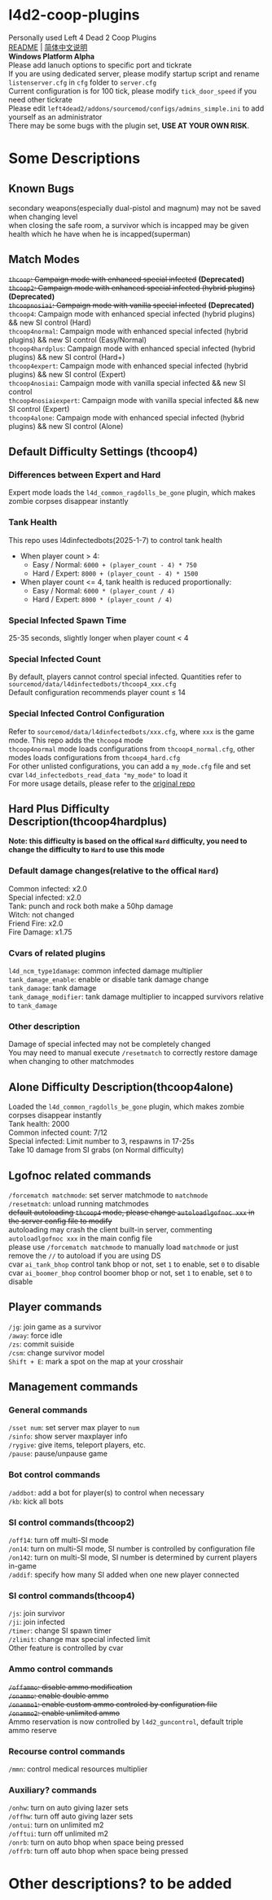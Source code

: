 # l4d2-coop-plugins
Personally used Left 4 Dead 2 Coop Plugins  
[README](README.md) | [简体中文说明](README_zh_CN.md)  
**Windows Platform Alpha**  
Please add lanuch options to specific port and tickrate  
If you are using dedicated server, please modify startup script and rename `listenserver.cfg` in `cfg` folder to `server.cfg`  
Current configuration is for 100 tick, please modify `tick_door_speed` if you need other tickrate  
Please edit `left4dead2/addons/sourcemod/configs/admins_simple.ini` to add yourself as an administrator  
There may be some bugs with the plugin set, **USE AT YOUR OWN RISK**.  

# Some Descriptions

## Known Bugs
secondary weapons(especially dual-pistol and magnum) may not be saved when changing level  
when closing the safe room, a survivor which is incapped may be given health which he have when he is incapped(superman)  

## Match Modes
~~`thcoop`: Campaign mode with enhanced special infected~~ **(Deprecated)**  
~~`thcoop2`: Campaign mode with enhanced special infected (hybrid plugins)~~ **(Deprecated)**  
~~`thcoopnosiai`: Campaign mode with vanilla special infected~~ **(Deprecated)**  
`thcoop4`: Campaign mode with enhanced special infected (hybrid plugins) && new SI control (Hard)  
`thcoop4normal`: Campaign mode with enhanced special infected (hybrid plugins) && new SI control (Easy/Normal)  
`thcoop4hardplus`: Campaign mode with enhanced special infected (hybrid plugins) && new SI control (Hard+)  
`thcoop4expert`: Campaign mode with enhanced special infected (hybrid plugins) && new SI control (Expert)  
`thcoop4nosiai`: Campaign mode with vanilla special infected && new SI control  
`thcoop4nosiaiexpert`: Campaign mode with vanilla special infected && new SI control (Expert)  
`thcoop4alone`: Campaign mode with enhanced special infected (hybrid plugins) && new SI control (Alone)  

## Default Difficulty Settings (thcoop4)
### Differences between Expert and Hard
Expert mode loads the `l4d_common_ragdolls_be_gone` plugin, which makes zombie corpses disappear instantly
### Tank Health
This repo uses l4dinfectedbots(2025-1-7) to control tank health
 - When player count > 4:
   - Easy / Normal: `6000 + (player_count - 4) * 750`
   - Hard / Expert: `8000 + (player_count - 4) * 1500`
 - When player count <= 4, tank health is reduced proportionally:
   - Easy / Normal: `6000 * (player_count / 4)`
   - Hard / Expert: `8000 * (player_count / 4)`
### Special Infected Spawn Time
25-35 seconds, slightly longer when player count < 4
### Special Infected Count
By default, players cannot control special infected. Quantities refer to `sourcemod/data/l4dinfectedbots/thcoop4_xxx.cfg`  
Default configuration recommends player count ≤ 14
### Special Infected Control Configuration
Refer to `sourcemod/data/l4dinfectedbots/xxx.cfg`, where `xxx` is the game mode. This repo adds the `thcoop4` mode  
`thcoop4normal` mode loads configurations from `thcoop4_normal.cfg`, other modes loads configurations from `thcoop4_hard.cfg`  
For other unlisted configurations, you can add a `my_mode.cfg` file and set cvar `l4d_infectedbots_read_data "my_mode"` to load it  
For more usage details, please refer to the [original repo](https://github.com/fbef0102/L4D1_2-Plugins/tree/9c92b6c245690997922f203d1be23e47f983b0c2/l4dinfectedbots)  

## Hard Plus Difficulty Description(thcoop4hardplus)
**Note: this difficulty is based on the offical `Hard` difficulty, you need to change the difficulty to `Hard` to use this mode**  
### Default damage changes(relative to the offical `Hard`)
Common infected: x2.0  
Special infected: x2.0  
Tank: punch and rock both make a 50hp damage  
Witch: not changed  
Friend Fire: x2.0  
Fire Damage: x1.75  
### Cvars of related plugins
`l4d_ncm_type1damage`: common infected damage multiplier  
`tank_damage_enable`: enable or disable tank damage change  
`tank_damage`: tank damage  
`tank_damage_modifier`: tank damage multiplier to incapped survivors relative to `tank_damage`  
### Other description
Damage of special infected may not be completely changed  
You may need to manual execute `/resetmatch` to correctly restore damage when changing to other matchmodes  

## Alone Difficulty Description(thcoop4alone)
Loaded the `l4d_common_ragdolls_be_gone` plugin, which makes zombie corpses disappear instantly  
Tank health: 2000  
Common infected count: 7/12  
Special infected: Limit number to 3, respawns in 17-25s  
Take 10 damage from SI grabs (on Normal difficulty)  

## Lgofnoc related commands
`/forcematch matchmode`: set server matchmode to `matchmode`  
`/resetmatch`: unload running matchmodes  
~~default autoloading `thcoop4` mode, please change `autoloadlgofnoc xxx` in the server config file to modify~~  
autoloading may crash the client built-in server, commenting `autoloadlgofnoc xxx` in the main config file  
please use `/forcematch matchmode` to manually load `matchmode` or just remove the `//` to autoload if you are using DS  
cvar `ai_tank_bhop` control tank bhop or not, set `1` to enable, set `0` to disable  
cvar `ai_boomer_bhop` control boomer bhop or not, set `1` to enable, set `0` to disable  

## Player commands
`/jg`: join game as a survivor  
`/away`: force idle  
`/zs`: commit suiside  
`/csm`: change survivor model  
`Shift + E`: mark a spot on the map at your crosshair  

## Management commands
### General commands
`/sset num`: set server max player to `num`  
`/sinfo`: show server maxplayer info  
`/rygive`: give items, teleport players, etc.  
`/pause`: pause/unpause game  
### Bot control commands
`/addbot`: add a bot for player(s) to control when necessary  
`/kb`: kick all bots  
### SI control commands(thcoop2)
`/off14`: turn off multi-SI mode  
`/on14`: turn on multi-SI mode, SI number is controlled by configuration file  
`/on142`: turn on multi-SI mode, SI number is determined by current players in-game  
`/addif`: specify how many SI added when one new player connected  
### SI control commands(thcoop4)
`/js`: join survivor  
`/ji`: join infected  
`/timer`: change SI spawn timer  
`/zlimit`: change max special infected limit  
Other feature is controlled by cvar  
### Ammo control commands
~~`/offammo`: disable ammo modification~~  
~~`/onammo`: enable double ammo~~  
~~`/onammo1`: enable custom ammo controled by configuration file~~  
~~`/onammo2`: enable unlimited ammo~~  
Ammo reservation is now controlled by `l4d2_guncontrol`, default triple ammo reserve  
### Recourse control commands
`/mmn`: control medical resources multiplier  
### Auxiliary? commands
`/onhw`: turn on auto giving lazer sets  
`/offhw`: turn off auto giving lazer sets  
`/ontui`: turn on unlimited m2  
`/offtui`: turn off unlimited m2  
`/onrb`: turn on auto bhop when space being pressed  
`/offrb`: turn off auto bhop when space being pressed  
# Other descriptions? to be added

